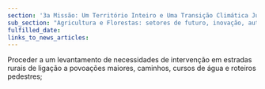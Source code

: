 ```yaml
---
section: '3a Missão: Um Território Inteiro e Uma Transição Climática Justa'
sub_section: "Agricultura e Florestas: setores de futuro, inovação, autonomia e investimento"
fulfilled_date:
links_to_news_articles:
---
```


Proceder a um levantamento de necessidades de intervenção em estradas rurais de ligação a povoações maiores, caminhos, cursos de água e roteiros pedestres;
